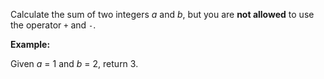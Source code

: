 Calculate the sum of two integers *a* and *b*, but you are **not allowed** to use the operator `+` and `-`.

**Example:**

Given *a* = 1 and *b* = 2, return 3.
